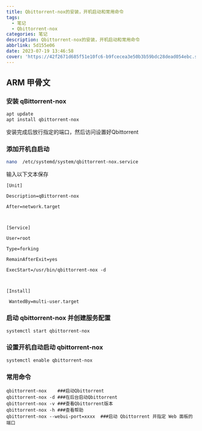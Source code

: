 ```yaml
---
title: Qbittorrent-nox的安装，开机启动和常用命令
tags:
  - 笔记
  - Qbittorrent-nox
categories: 笔记
description: Qbittorrent-nox的安装，开机启动和常用命令
abbrlink: 5d155e06
date: 2023-07-19 13:46:58
cover: 'https://42f2671d685f51e10fc6-b9fcecea3e50b3b59bdc28dead054ebc.ssl.cf5.rackcdn.com/illustrations/Pic_profile_re_7g2h.svg'
---
```

ARM 甲骨文
---
### 安装 qBittorrent-nox
```bash
apt update  
apt install qbittorrent-nox
```
安装完成后放行指定的端口，然后访问设置好Qbittorrent

### 添加开机自启动
```bash
nano  /etc/systemd/system/qbittorrent-nox.service
```
输入以下文本保存
```
[Unit]
    
Description=qBittorrent-nox
    
After=network.target
    
    
    
[Service]
    
User=root
    
Type=forking
    
RemainAfterExit=yes
    
ExecStart=/usr/bin/qbittorrent-nox -d
    
    
    
[Install]
    
 WantedBy=multi-user.target
 ```
### 启动 qbittorrent-nox 并创建服务配置
```bash
systemctl start qbittorrent-nox  
```
### 设置开机自动启动 qbittorrent-nox
```bash
systemctl enable qbittorrent-nox 
```
### 常用命令
```bahs
qbittorrent-nox    ###启动Qbittorrent
qbittorrent-nox -d ###在后台启动Qbittorrent
qbittorrent-nox -v ###查看Qbittorrent版本
qbittorrent-nox -h ###查看帮助
qbittorrent-nox --webui-port=xxxx  ###启动 Qbittorrent 并指定 Web 面板的端口
```
